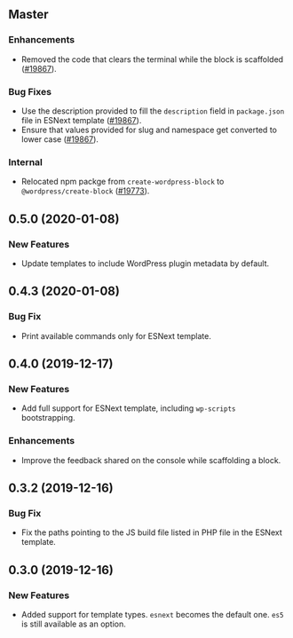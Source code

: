 ## Master

### Enhancements

- Removed the code that clears the terminal while the block is scaffolded ([#19867](https://github.com/WordPress/gutenberg/pull/19867)).

### Bug Fixes

- Use the description provided to fill the `description` field in `package.json` file in ESNext template ([#19867](https://github.com/WordPress/gutenberg/pull/19867)).
- Ensure that values provided for slug and namespace get converted to lower case ([#19867](https://github.com/WordPress/gutenberg/pull/19867)).

### Internal

- Relocated npm packge from `create-wordpress-block` to `@wordpress/create-block` ([#19773](https://github.com/WordPress/gutenberg/pull/19773)).

## 0.5.0 (2020-01-08)

### New Features

- Update templates to include WordPress plugin metadata by default.

## 0.4.3 (2020-01-08)

### Bug Fix

- Print available commands only for ESNext template.

## 0.4.0 (2019-12-17)

### New Features

- Add full support for ESNext template, including `wp-scripts` bootstrapping.

### Enhancements

- Improve the feedback shared on the console while scaffolding a block.

## 0.3.2 (2019-12-16)

### Bug Fix

- Fix the paths pointing to the JS build file listed in PHP file in the ESNext template.

## 0.3.0 (2019-12-16)

### New Features

- Added support for template types. `esnext` becomes the default one. `es5` is still available as an option.
